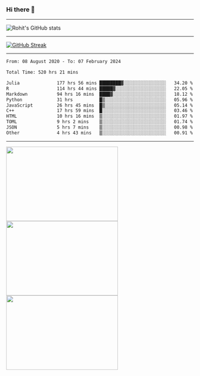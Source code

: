 ### Hi there 👋

<hr/>

![Rohit's GitHub stats](https://github-readme-stats.vercel.app/api?username=RohitRathore1&show_icons=true&theme=transparent)

<hr/>

[![GitHub Streak](http://github-readme-streak-stats.herokuapp.com?user=RohitRathore1&theme=dark&mode=weekly)](https://git.io/streak-stats)

<hr/>

<!--START_SECTION:waka-->

```txt
From: 08 August 2020 - To: 07 February 2024

Total Time: 520 hrs 21 mins

Julia              177 hrs 56 mins ████████▓░░░░░░░░░░░░░░░░   34.20 %
R                  114 hrs 44 mins █████▓░░░░░░░░░░░░░░░░░░░   22.05 %
Markdown           94 hrs 16 mins  ████▓░░░░░░░░░░░░░░░░░░░░   18.12 %
Python             31 hrs          █▒░░░░░░░░░░░░░░░░░░░░░░░   05.96 %
JavaScript         26 hrs 45 mins  █▒░░░░░░░░░░░░░░░░░░░░░░░   05.14 %
C++                17 hrs 59 mins  █░░░░░░░░░░░░░░░░░░░░░░░░   03.46 %
HTML               10 hrs 16 mins  ▒░░░░░░░░░░░░░░░░░░░░░░░░   01.97 %
TOML               9 hrs 2 mins    ▒░░░░░░░░░░░░░░░░░░░░░░░░   01.74 %
JSON               5 hrs 7 mins    ▒░░░░░░░░░░░░░░░░░░░░░░░░   00.98 %
Other              4 hrs 43 mins   ▒░░░░░░░░░░░░░░░░░░░░░░░░   00.91 %
```

<!--END_SECTION:waka-->

<hr/>

<p>
  <img src="https://wakatime.com/share/@TeAmp0is0N/0205e68a-e5ed-48bf-b870-3c94c1fa77d3.svg" width="300" height="200">
  <img src="https://wakatime.com/share/@TeAmp0is0N/3935ee43-08a3-493e-8b95-60c1f9204b15.svg" width="300" height="200">
  <img src="https://wakatime.com/share/@TeAmp0is0N/8717aacc-7340-44e0-abb1-987dc9823fcd.svg" width="300" height="200">
</p>




